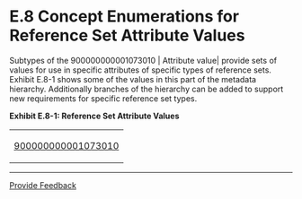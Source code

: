 # E.8 Concept Enumerations for Reference Set Attribute Values

Subtypes of the 900000000001073010 | Attribute value| provide sets of values for use in specific attributes of specific types of reference sets. Exhibit E.8-1 shows some of the values in this part of the metadata hierarchy. Additionally branches of the hierarchy can be added to support new requirements for specific reference set types.

**Exhibit E.8-1: Reference Set Attribute Values**

|                                                                                                                                                                                                                                                                                                                                                                                                                                                                                                                                                                                                                                                                                                                                                                                                                                                                                                                                                                                                                                                                                                                                                                                                                                                                                                                                                                                                                                                                                                                                                                                                                                                                                                                                                                                                                                                                                                                                                                                                                                                                                                                                                                                                                                                                                                                                                                                                                                                                                                                                                                                                                                                                                                                                                                                                                                                                                                                                                                                                                                                                                                                                                                                                                                                                                                                                                                                                                                                                                                                                                                                                                                                                                                                                                                                                                                                                                                                                                                                                                                                                                                                                                                                                                                                                                                                                                                                                                                                                                                                                                                                                                                                                                                                                                                                                                                                                                                                                                                                                                                                                                                                                                                                                                                     |
| ----------------------------------------------------------------------------------------------------------------------------------------------------------------------------------------------------------------------------------------------------------------------------------------------------------------------------------------------------------------------------------------------------------------------------------------------------------------------------------------------------------------------------------------------------------------------------------------------------------------------------------------------------------------------------------------------------------------------------------------------------------------------------------------------------------------------------------------------------------------------------------------------------------------------------------------------------------------------------------------------------------------------------------------------------------------------------------------------------------------------------------------------------------------------------------------------------------------------------------------------------------------------------------------------------------------------------------------------------------------------------------------------------------------------------------------------------------------------------------------------------------------------------------------------------------------------------------------------------------------------------------------------------------------------------------------------------------------------------------------------------------------------------------------------------------------------------------------------------------------------------------------------------------------------------------------------------------------------------------------------------------------------------------------------------------------------------------------------------------------------------------------------------------------------------------------------------------------------------------------------------------------------------------------------------------------------------------------------------------------------------------------------------------------------------------------------------------------------------------------------------------------------------------------------------------------------------------------------------------------------------------------------------------------------------------------------------------------------------------------------------------------------------------------------------------------------------------------------------------------------------------------------------------------------------------------------------------------------------------------------------------------------------------------------------------------------------------------------------------------------------------------------------------------------------------------------------------------------------------------------------------------------------------------------------------------------------------------------------------------------------------------------------------------------------------------------------------------------------------------------------------------------------------------------------------------------------------------------------------------------------------------------------------------------------------------------------------------------------------------------------------------------------------------------------------------------------------------------------------------------------------------------------------------------------------------------------------------------------------------------------------------------------------------------------------------------------------------------------------------------------------------------------------------------------------------------------------------------------------------------------------------------------------------------------------------------------------------------------------------------------------------------------------------------------------------------------------------------------------------------------------------------------------------------------------------------------------------------------------------------------------------------------------------------------------------------------------------------------------------------------------------------------------------------------------------------------------------------------------------------------------------------------------------------------------------------------------------------------------------------------------------------------------------------------------------------------------------------------------------------------------------------------------------------------------------------------------------------------------- |
| <p><a href="http://snomed.info/id/900000000001073010">900000000001073010 |Attribute value|</a><br>     <a href="http://snomed.info/id/450995009">450995009 |ICPC-2 map category value|</a><br>         <a href="http://snomed.info/id/450996005">450996005 |Map source concept is outside of the scope of ICPC-2|</a><br>         <a href="http://snomed.info/id/450997001">450997001 |Map source concept is properly classified in ICPC-2|</a><br>         <a href="http://snomed.info/id/450998006">450998006 |Map source concept cannot be classified in ICPC-2 with available data|</a><br>         <a href="http://snomed.info/id/450999003">450999003 |Map of source concept to ICPC-2 is context dependent|</a><br>         <a href="http://snomed.info/id/451000004">451000004 |Source SNOMED CT concept is ambiguous in the context of mapping to ICPC-2|</a><br>         <a href="http://snomed.info/id/451001000">451001000 |Source SNOMED CT concept is incompletely modeled in the context of mapping to ICPC-2|</a><br>         <a href="http://snomed.info/id/451002007">451002007 |ICPC-2 code is ambiguous|</a><br>         <a href="http://snomed.info/id/451003002">451003002 |Source SNOMED CT concept is retired from ICPC-2 map scope|</a><br>     <a href="http://snomed.info/id/900000000000226000">900000000000226000 |Refinability value|</a><br>         <a href="http://snomed.info/id/900000000000007000">900000000000007000 |Not refinable|</a><br>         <a href="http://snomed.info/id/900000000000216007">900000000000216007 |Optional refinability|</a><br>         <a href="http://snomed.info/id/900000000000218008">900000000000218008 |Mandatory refinability|</a><br>     <a href="http://snomed.info/id/900000000000481005">900000000000481005 |Concept inactivation value|</a><br>         <a href="http://snomed.info/id/723277005">723277005 |Nonconformance to editorial policy component|</a><br>         <a href="http://snomed.info/id/900000000000482003">900000000000482003 |Duplicate|</a><br>         <a href="http://snomed.info/id/900000000000483008">900000000000483008 |Outdated|</a><br>         <a href="http://snomed.info/id/900000000000484002">900000000000484002 |Ambiguous|</a><br>         <a href="http://snomed.info/id/900000000000485001">900000000000485001 |Erroneous|</a><br>         <a href="http://snomed.info/id/900000000000486000">900000000000486000 |Limited|</a><br>         <a href="http://snomed.info/id/900000000000487009">900000000000487009 |Moved elsewhere|</a><br>         <a href="http://snomed.info/id/900000000000492006">900000000000492006 |Pending move|</a><br>     <a href="http://snomed.info/id/900000000000493001">900000000000493001 |Description inactivation value|</a><br>         <a href="http://snomed.info/id/723277005">723277005 |Nonconformance to editorial policy component|</a><br>         <a href="http://snomed.info/id/723278000">723278000 |Not semantically equivalent component|</a><br>         <a href="http://snomed.info/id/900000000000482003">900000000000482003 |Duplicate|</a><br>         <a href="http://snomed.info/id/900000000000483008">900000000000483008 |Outdated|</a><br>         <a href="http://snomed.info/id/900000000000485001">900000000000485001 |Erroneous|</a><br>         <a href="http://snomed.info/id/900000000000486000">900000000000486000 |Limited|</a><br>         <a href="http://snomed.info/id/900000000000487009">900000000000487009 |Moved elsewhere|</a><br>         <a href="http://snomed.info/id/900000000000492006">900000000000492006 |Pending move|</a><br>         <a href="http://snomed.info/id/900000000000494007">900000000000494007 |Inappropriate|</a><br>         <a href="http://snomed.info/id/900000000000495008">900000000000495008 |Concept non-current|</a><br>     <a href="http://snomed.info/id/900000000000545005">900000000000545005 |Active value|</a><br>         <a href="http://snomed.info/id/900000000000492006">900000000000492006 |Pending move|</a><br>         <a href="http://snomed.info/id/900000000000495008">900000000000495008 |Concept non-current|</a><br>     <a href="http://snomed.info/id/900000000000546006">900000000000546006 |Inactive value|</a><br>         <a href="http://snomed.info/id/723277005">723277005 |Nonconformance to editorial policy component|</a><br>         <a href="http://snomed.info/id/723278000">723278000 |Not semantically equivalent component|</a><br>         <a href="http://snomed.info/id/900000000000482003">900000000000482003 |Duplicate|</a><br>         <a href="http://snomed.info/id/900000000000483008">900000000000483008 |Outdated|</a><br>         <a href="http://snomed.info/id/900000000000484002">900000000000484002 |Ambiguous|</a><br>         <a href="http://snomed.info/id/900000000000485001">900000000000485001 |Erroneous|</a><br>         <a href="http://snomed.info/id/900000000000486000">900000000000486000 |Limited|</a><br>         <a href="http://snomed.info/id/900000000000487009">900000000000487009 |Moved elsewhere|</a><br>         <a href="http://snomed.info/id/900000000000494007">900000000000494007 |Inappropriate|</a></p> |

***






<a href="https://docs.google.com/forms/d/e/1FAIpQLScTmbZIf0UEQwYDkY27EEWBkaiYkHSbR0_9DmFrMLXoQLyL7Q/viewform?usp=pp_url&entry.1767247133=Release+File+Specification&entry.670899847=E.8%20Concept%20Enumerations%20for%20Reference%20Set%20Attribute%20Values" class="button primary">Provide Feedback</a>
